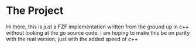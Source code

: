 # The Project
Hi there, this is just a FZF implementation written from the ground up in c++ without looking at the go source code.
I am hoping to make this be on parity with the real version, just with the added speed of c++
